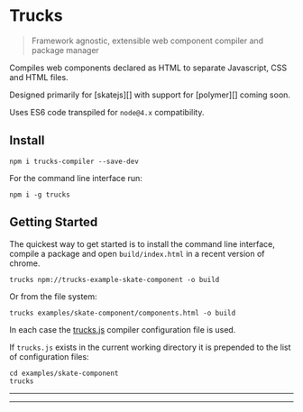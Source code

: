 # Trucks

<? @include badges.md ?>

> Framework agnostic, extensible web component compiler and package manager

Compiles web components declared as HTML to separate Javascript, CSS and HTML files.

Designed primarily for [skatejs][] with support for [polymer][] coming soon.

Uses ES6 code transpiled for `node@4.x` compatibility.

## Install

```
npm i trucks-compiler --save-dev
```

For the command line interface run:

```
npm i -g trucks
```

## Getting Started

The quickest way to get started is to install the command line interface, compile a package and open `build/index.html` in a recent version of chrome.

```shell
trucks npm://trucks-example-skate-component -o build
```

Or from the file system:

```shell
trucks examples/skate-component/components.html -o build
```

In each case the [trucks.js](/examples/skate-component/trucks.js) compiler configuration file is used.

If `trucks.js` exists in the current working directory it is prepended to the list of configuration files:

```shell
cd examples/skate-component
trucks
```

***
<!-- @toc -->
***

<? @include
      plugin-list.md
      components.md
      license.md 
      links.md ?>
